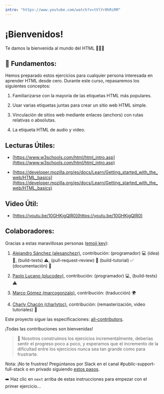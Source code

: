```yaml
---
intro: "https://www.youtube.com/watch?v=tVlYr0hRiRM"
---
```

# ¡Bienvenidos!
  
Te damos la bienvenida al mundo del HTML 🖖🧑‍💻

## 💬 Fundamentos: 

Hemos preparado estos ejercicios para cualquier persona interesada en aprender HTML desde cero. Durante este curso, repasaremos los siguientes conceptos:

1. Familiarizarse con la mayoría de las etiquetas HTML más populares.

2. Usar varias etiquetas juntas para crear un sitio web HTML simple.

3. Vinculación de sitios web mediante enlaces (anchors) con rutas relativas o absolutas.

4. La etiqueta HTML de audio y video.

## Lecturas Útiles:

+ [https://www.w3schools.com/html/html_intro.asp](https://www.w3schools.com/html/html_intro.asp)

+ [https://developer.mozilla.org/es/docs/Learn/Getting_started_with_the_web/HTML_basics](https://developer.mozilla.org/es/docs/Learn/Getting_started_with_the_web/HTML_basics)

## Video Útil:

+ [https://youtu.be/10GHKjgQIR0](https://youtu.be/10GHKjgQIR0)

## Colaboradores:

Gracias a estas maravillosas personas ([emoji key](https://github.com/kentcdodds/all-contributors#emoji-key)):

1. [Alejandro Sánchez (alesanchezr)](https://github.com/alesanchezr), contribución: (programador) :computer: (idea) 🤔, (build-tests) :warning:, (pull-request-review) :eyes: (build-tutorial) :white_check_mark: (documentación) :book:

2. [Paolo Lucano (plucodev)](https://github.com/plucodev), contribución: (programador) :computer:, (build-tests) :warning:

3. [Marco Gómez (marcogonzalo)](https://github.com/marcogonzalo), contribución: (traducción) :earth_africa:

4. [Charly Chacón (charlytoc)](https://github.com/charlytoc), contribución: (remasterización, video tutoriales) 🤖

Este proyecto sigue las especificaciones: [all-contributors](https://github.com/kentcdodds/all-contributors). 

¡Todas las contribuciones son bienvenidas!

> 🔹 Nosotros construimos los ejercicios incrementalmente, deberías sentir el progreso poco a poco, y esperamos que el incremento de la dificultad entre los ejercicios nunca sea tan grande como para frustrarte.

Nota: ¡No te frustres! Pregúntanos por Slack en el canal #public-support-full-stack o en privado siguiendo [estos pasos](https://4geeks.com/es/how-to/como-hacer-preguntas-de-programacion). 

➡️ Haz clic en `next` arriba de estas instrucciones para empezar con el primer ejercicio...

